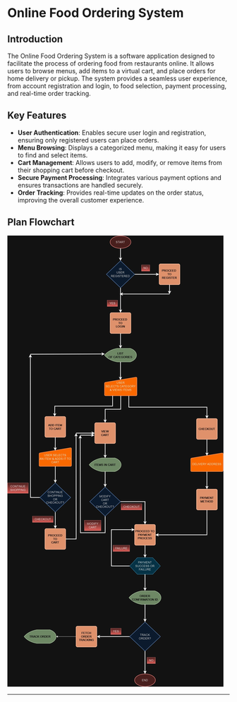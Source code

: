 # Online Food Ordering System  
## Introduction  
The Online Food Ordering System is a software application designed to facilitate the process of ordering food from restaurants online. It allows users to browse menus, add items to a virtual cart, and place orders for home delivery or pickup. The system provides a seamless user experience, from account registration and login, to food selection, payment processing, and real-time order tracking.  

## Key Features  
- **User Authentication**: Enables secure user login and registration, ensuring only registered users can place orders.  
- **Menu Browsing**: Displays a categorized menu, making it easy for users to find and select items.  
- **Cart Management**: Allows users to add, modify, or remove items from their shopping cart before checkout.  
- **Secure Payment Processing**: Integrates various payment options and ensures transactions are handled securely.  
- **Order Tracking**: Provides real-time updates on the order status, improving the overall customer experience.  

## Plan Flowchart  

![alt text](<Online Food Ordering System.jpg>)

---

